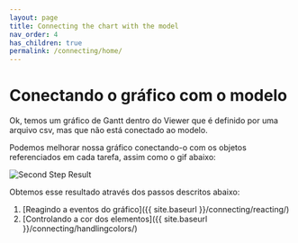 ```yaml
---
layout: page
title: Connecting the chart with the model
nav_order: 4
has_children: true
permalink: /connecting/home/
---
```


# Conectando o gráfico com o modelo

Ok, temos um gráfico de Gantt dentro do Viewer que é definido por uma arquivo csv, mas que não está conectado ao modelo.

Podemos melhorar nossa gráfico conectando-o com os objetos referenciados em cada tarefa, assim como o gif abaixo:

![Second Step Result](../../assets/images/steptwo.gif)

Obtemos esse resultado através dos passos descritos abaixo:

1. [Reagindo a eventos do gráfico]({{ site.baseurl }}/connecting/reacting/)
1. [Controlando a cor dos elementos]({{ site.baseurl }}/connecting/handlingcolors/)